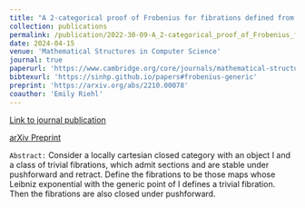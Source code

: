 ```yaml
---
title: "A 2-categorical proof of Frobenius for fibrations defined from a generic point"
collection: publications
permalink: /publication/2022-30-09-A_2-categorical_proof_of_Frobenius_for_fibrations_defined_from_a_generic_point
date: 2024-04-15
venue: 'Mathematical Structures in Computer Science'
journal: true
paperurl: 'https://www.cambridge.org/core/journals/mathematical-structures-in-computer-science/article/2categorical-proof-of-frobenius-for-fibrations-defined-from-a-generic-point/8A9A180160D0833C108E51B0B5D1E6F2'
bibtexurl: 'https://sinhp.github.io/papers#frobenius-generic'
preprint: 'https://arxiv.org/abs/2210.00078'
coauthor: 'Emily Riehl'
---
```


<!-- include it up there if you have it
citation: 'Your Name, You. (2009). &quot;Paper Title Number 1.&quot; <i>Journal 1</i>. 1(1).'
[Emily Riehl](https://emilyriehl.github.io)
-->


<!-- &quot;A 2-categorical proof of Frobenius for fibrations defined from a
generic point&quot;, joint work with Emily Riehl -->

[Link to journal publication](https://www.cambridge.org/core/journals/mathematical-structures-in-computer-science/article/2categorical-proof-of-frobenius-for-fibrations-defined-from-a-generic-point/8A9A180160D0833C108E51B0B5D1E6F2)

[arXiv Preprint](https://arxiv.org/abs/2210.00078)

<!-- <i class="fa fa-file-pdf-o" aria-hidden="true"> [Download here](https://arxiv.org/pdf/2210.00078.pdf)  -->

`Abstract:` Consider a locally cartesian closed category with an object I and a class of trivial fibrations, which admit sections and are stable under pushforward and retract. Define the fibrations to be those maps whose Leibniz exponential with the generic point of I defines a trivial fibration. Then the fibrations are also closed under pushforward.